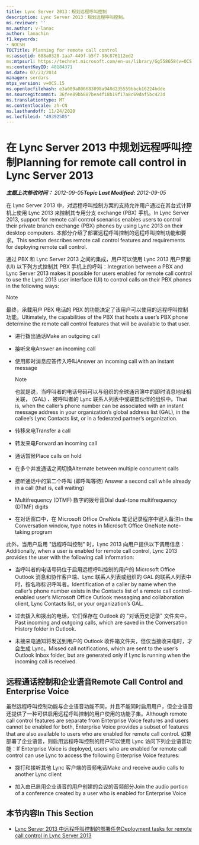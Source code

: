 ```yaml
---
title: Lync Server 2013：规划远程呼叫控制
description: Lync Server 2013：规划远程呼叫控制。
ms.reviewer: ''
ms.author: v-lanac
author: lanachin
f1.keywords:
- NOCSH
TOCTitle: Planning for remote call control
ms:assetid: 688a0328-1aa7-449f-b5f7-98c876112ed2
ms:mtpsurl: https://technet.microsoft.com/en-us/library/Gg558658(v=OCS.15)
ms:contentKeyID: 48184371
ms.date: 07/23/2014
manager: serdars
mtps_version: v=OCS.15
ms.openlocfilehash: e3a089a806683098a948d235559bbcb16224bdde
ms.sourcegitcommit: 36fee89bb887bea4f18b19f17a8c69daf5bc423d
ms.translationtype: MT
ms.contentlocale: zh-CN
ms.lasthandoff: 11/24/2020
ms.locfileid: "49392505"
---
```

# <a name="planning-for-remote-call-control-in-lync-server-2013"></a><span data-ttu-id="30c22-103">在 Lync Server 2013 中规划远程呼叫控制</span><span class="sxs-lookup"><span data-stu-id="30c22-103">Planning for remote call control in Lync Server 2013</span></span>

<div data-xmlns="http://www.w3.org/1999/xhtml">

<div class="topic" data-xmlns="http://www.w3.org/1999/xhtml" data-msxsl="urn:schemas-microsoft-com:xslt" data-cs="https://msdn.microsoft.com/">

<div data-asp="https://msdn2.microsoft.com/asp">



</div>

<div id="mainSection">

<div id="mainBody"><span data-ttu-id="30c22-104">

<span> </span></span><span class="sxs-lookup"><span data-stu-id="30c22-104">

<span> </span></span></span>

<span data-ttu-id="30c22-105">_**主题上次修改时间：** 2012-09-05_</span><span class="sxs-lookup"><span data-stu-id="30c22-105">_**Topic Last Modified:** 2012-09-05_</span></span>

<span data-ttu-id="30c22-106">在 Lync Server 2013 中，对远程呼叫控制方案的支持允许用户通过在其台式计算机上使用 Lync 2013 来控制其专用分支 exchange (PBX) 手机。</span><span class="sxs-lookup"><span data-stu-id="30c22-106">In Lync Server 2013, support for remote call control scenarios enables users to control their private branch exchange (PBX) phones by using Lync 2013 on their desktop computers.</span></span> <span data-ttu-id="30c22-107">本部分介绍了部署远程呼叫控制的远程呼叫控制功能和要求。</span><span class="sxs-lookup"><span data-stu-id="30c22-107">This section describes remote call control features and requirements for deploying remote call control.</span></span>

<span data-ttu-id="30c22-108">通过 PBX 和 Lync Server 2013 之间的集成，用户可以使用 Lync 2013 用户界面 (UI) 以下列方式控制其 PBX 手机上的呼叫：</span><span class="sxs-lookup"><span data-stu-id="30c22-108">Integration between a PBX and Lync Server 2013 makes it possible for users enabled for remote call control to use the Lync 2013 user interface (UI) to control calls on their PBX phones in the following ways:</span></span>

<div>


> [!NOTE]  
> <span data-ttu-id="30c22-109">最终，承载用户 PBX 电话的 PBX 的功能决定了该用户可以使用的远程呼叫控制功能。</span><span class="sxs-lookup"><span data-stu-id="30c22-109">Ultimately, the capabilities of the PBX that hosts a user’s PBX phone determine the remote call control features that will be available to that user.</span></span>



</div>

  - <span data-ttu-id="30c22-110">进行拨出通话</span><span class="sxs-lookup"><span data-stu-id="30c22-110">Make an outgoing call</span></span>

  - <span data-ttu-id="30c22-111">接听来电</span><span class="sxs-lookup"><span data-stu-id="30c22-111">Answer an incoming call</span></span>

  - <span data-ttu-id="30c22-112">使用即时消息应答传入呼叫</span><span class="sxs-lookup"><span data-stu-id="30c22-112">Answer an incoming call with an instant message</span></span>
    
    <div>
    

    > [!NOTE]  
    > <span data-ttu-id="30c22-113">也就是说，当呼叫者的电话号码可以与组织的全球通讯簿中的即时消息地址相关联， (GAL) 、被呼叫者的 Lync 联系人列表中或联盟伙伴的组织中。</span><span class="sxs-lookup"><span data-stu-id="30c22-113">That is, when the caller’s phone number can be associated with an instant message address in your organization’s global address list (GAL), in the callee’s Lync Contacts list, or in a federated partner’s organization.</span></span>

    
    </div>

  - <span data-ttu-id="30c22-114">转移来电</span><span class="sxs-lookup"><span data-stu-id="30c22-114">Transfer a call</span></span>

  - <span data-ttu-id="30c22-115">转发来电</span><span class="sxs-lookup"><span data-stu-id="30c22-115">Forward an incoming call</span></span>

  - <span data-ttu-id="30c22-116">通话暂候</span><span class="sxs-lookup"><span data-stu-id="30c22-116">Place calls on hold</span></span>

  - <span data-ttu-id="30c22-117">在多个并发通话之间切换</span><span class="sxs-lookup"><span data-stu-id="30c22-117">Alternate between multiple concurrent calls</span></span>

  - <span data-ttu-id="30c22-118">接听通话中的第二个呼叫 (即呼叫等待) </span><span class="sxs-lookup"><span data-stu-id="30c22-118">Answer a second call while already in a call (that is, call waiting)</span></span>

  - <span data-ttu-id="30c22-119">Multifrequency (DTMF) 数字的拨号音</span><span class="sxs-lookup"><span data-stu-id="30c22-119">Dial dual-tone multifrequency (DTMF) digits</span></span>

  - <span data-ttu-id="30c22-120">在对话窗口中，在 Microsoft Office OneNote 笔记记录程序中键入备注</span><span class="sxs-lookup"><span data-stu-id="30c22-120">In the Conversation window, type notes in Microsoft Office OneNote note-taking program</span></span>

<span data-ttu-id="30c22-121">此外，当用户启用 "远程呼叫控制" 时，Lync 2013 向用户提供以下调用信息：</span><span class="sxs-lookup"><span data-stu-id="30c22-121">Additionally, when a user is enabled for remote call control, Lync 2013 provides the user with the following call information:</span></span>

  - <span data-ttu-id="30c22-122">当呼叫者的电话号码位于启用远程呼叫控制的用户的 Microsoft Office Outlook 消息和协作客户端、Lync 联系人列表或组织的 GAL 的联系人列表中时，按名称标识呼叫者。</span><span class="sxs-lookup"><span data-stu-id="30c22-122">Identification of a caller by name when the caller’s phone number exists in the Contacts list of a remote call control-enabled user’s Microsoft Office Outlook messaging and collaboration client, Lync Contacts list, or your organization’s GAL.</span></span>

  - <span data-ttu-id="30c22-123">过去拨入和拨出的电话，它们保存在 Outlook 的 "对话历史记录" 文件夹中。</span><span class="sxs-lookup"><span data-stu-id="30c22-123">Past incoming and outgoing calls, which are saved in the Conversation History folder in Outlook.</span></span>

  - <span data-ttu-id="30c22-124">未接来电通知将发送到用户的 Outlook 收件箱文件夹，但仅当接收来电时，才会生成 Lync。</span><span class="sxs-lookup"><span data-stu-id="30c22-124">Missed call notifications, which are sent to the user’s Outlook Inbox folder, but are generated only if Lync is running when the incoming call is received.</span></span>

<div>

## <a name="remote-call-control-and-enterprise-voice"></a><span data-ttu-id="30c22-125">远程通话控制和企业语音</span><span class="sxs-lookup"><span data-stu-id="30c22-125">Remote Call Control and Enterprise Voice</span></span>

<span data-ttu-id="30c22-126">虽然远程呼叫控制功能与企业语音功能不同，并且不能同时启用用户，但企业语音还提供了一种可供启用远程呼叫控制的用户使用的功能子集。</span><span class="sxs-lookup"><span data-stu-id="30c22-126">Although remote call control features are separate from Enterprise Voice features and users cannot be enabled for both, Enterprise Voice provides a subset of features that are also available to users who are enabled for remote call control.</span></span> <span data-ttu-id="30c22-127">如果部署了企业语音，则启用远程呼叫控制的用户可以使用 Lync 访问下列企业语音功能：</span><span class="sxs-lookup"><span data-stu-id="30c22-127">If Enterprise Voice is deployed, users who are enabled for remote call control can use Lync to access the following Enterprise Voice features:</span></span>

  - <span data-ttu-id="30c22-128">拨打和接听其他 Lync 客户端的音频电话</span><span class="sxs-lookup"><span data-stu-id="30c22-128">Make and receive audio calls to another Lync client</span></span>

  - <span data-ttu-id="30c22-129">加入由已启用企业语音的用户创建的会议的音频部分</span><span class="sxs-lookup"><span data-stu-id="30c22-129">Join the audio portion of a conference created by a user who is enabled for Enterprise Voice</span></span>

</div>

<div>

## <a name="in-this-section"></a><span data-ttu-id="30c22-130">本节内容</span><span class="sxs-lookup"><span data-stu-id="30c22-130">In This Section</span></span>

  - [<span data-ttu-id="30c22-131">Lync Server 2013 中远程呼叫控制的部署任务</span><span class="sxs-lookup"><span data-stu-id="30c22-131">Deployment tasks for remote call control in Lync Server 2013</span></span>](lync-server-2013-deployment-tasks-for-remote-call-control.md)

<span data-ttu-id="30c22-132"></div>

</div>

<span> </span>

</div>

</div>

</span><span class="sxs-lookup"><span data-stu-id="30c22-132"></div>

</div>

<span> </span>

</div>

</div>

</span></span></div>

